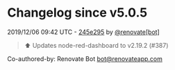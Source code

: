 # Changelog since v5.0.5

2019/12/06 09:42 UTC - [245e295](https://github.com/hassio-addons/addon-node-red/commit/245e29514082bbfd68a70ddf15388a5aafa7ddf7) by [@renovate[bot]](https://github.com/apps/renovate)
> :arrow_up: Updates node-red-dashboard to v2.19.2 (#387)



Co-authored-by: Renovate Bot <bot@renovateapp.com> 

